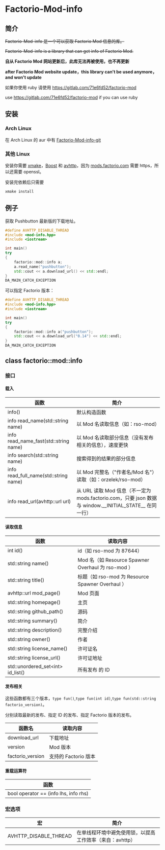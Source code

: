 # Factorio-Mod-info
## 简介
~~Factorio-Mod-info 是一个可以获取 Factorio Mod 信息的库。~~

~~Factorio-Mod-info is a library that can get info of Factorio Mod.~~

**自从 Factorio Mod 网站更新后，此库无法再被使用，也不再更新**

**after Factorio Mod website update，this library can't be used anymore，and won't update**

如果你使用 ruby 请使用 https://gitlab.com/71e6fd52/factorio-mod

use https://gitlab.com/71e6fd52/factorio-mod if you can use ruby 
## 安装
### Arch Linux
在 Arch Linux 的 aur 中有 [Factorio-Mod-info-git](https://aur.archlinux.org/packages/Factorio-Mod-info-git/)

### 其他 Linux
安装你需要 [xmake](https://github.com/tboox/xmake)，[Boost](http://www.boost.org/) 和 [avhttp](https://avplayer.org/avhttp.html)，因为 [mods.factorio.com](https://mods.factorio.com) 需要 https，所以还需要 openssl。

安装完依赖后只需要
```bash
xmake install
```
## 例子
获取 Pushbutton 最新版的下载地址。
```c++
#define AVHTTP_DISABLE_THREAD
#include <mod-info.hpp>
#include <iostream>

int main()
try
{
	factorio::mod::info a;
	a.read_name("pushbutton");
	std::cout << a.download_url() << std::endl;
}
DA_MAIN_CATCH_EXCEPTION
```
可以指定 Factorio 版本：
```c++
#define AVHTTP_DISABLE_THREAD
#include <mod-info.hpp>
#include <iostream>

int main()
try
{
	factorio::mod::info a("pushbutton");
	std::cout << a.download_url("0.14") << std::endl;
}
DA_MAIN_CATCH_EXCEPTION
```
## class factorio::mod::info
### 接口
#### 载入
| 函数 | 简介 |
| ---- | ---- |
| info() | 默认构造函数 |
| info read_name(std::string name) | 以 Mod 名读取信息（如：rso-mod） |
| info read_name_fast(std::string name) | 以 Mod 名读取部分信息（没有发布相关的信息），速度更快 |
| info search(std::string name) | 搜索得到的结果的部分信息 |
| info read_full_name(std::string name) | 以 Mod 完整名（"作者名/Mod 名"）读取（如：orzelek/rso-mod） |
| info read_url(avhttp::url url) | 从 URL 读取 Mod 信息（不一定为 mods.factorio.com，只要 json 数据与 window.\_\_INITIAL\_STATE\_\_ 在同一行） |
#### 读取信息
| 函数 | 读取内容 |
| ---- | -------- |
| int id() | id（如 rso-mod 为 87644） |
| std::string name() | Mod 名（如 Resource Spawner Overhaul 为 rso-mod ） |
| std::string title() | 标题（如 rso-mod 为 Resource Spawner Overhaul ） |
| avhttp::url mod_page() | Mod 页面 |
| std::string homepage() | 主页 |
| std::string github_path() | 源码 |
| std::string summary() | 简介 |
| std::string description() | 完整介绍 |
| std::string owner() | 作者 |
| std::string license_name() | 许可证名 |
| std::string license_url() | 许可证地址 |
| std::unordered_set&lt;int> id_list() | 所有发布 的 ID |
#### 发布相关
这些函数都有三个版本，`type fun()`,`type fun(int id)`,`type fun(std::string factorio_version)`。

分别读取最新的发布、指定 ID 的发布、指定 Factorio 版本的发布。

| 函数名 | 读取内容 |
| ------ | -------- |
| download_url | 下载地址 |
| version | Mod 版本 |
| factorio_version | 支持的 Factorio 版本 |
#### 重载运算符
| 函数 |
| ---- |
| bool operator == (info lhs, info rhs) |

### 宏选项
| 宏 | 简介 |
| -- | ---- |
| AVHTTP_DISABLE_THREAD | 在单线程环境中避免使用锁，以提高工作效率（来自：avhttp） |

